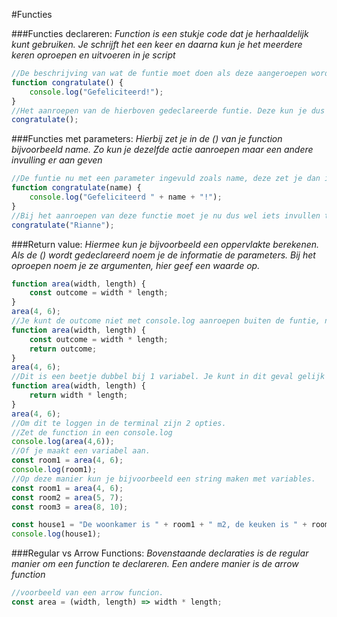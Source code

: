 #Functies

###Functies declareren:
*Function is een stukje code dat je herhaaldelijk kunt gebruiken. Je schrijft het een keer en daarna kun je het meerdere keren oproepen en uitvoeren in je script*
```javascript
//De beschrijving van wat de funtie moet doen als deze aangeroepen wordt. Zelfde regels voor de naam van je function als bij je variabelen.
function congratulate() {
    console.log("Gefeliciteerd!");
}
//Het aanroepen van de hierboven gedeclareerde funtie. Deze kun je dus meerdere keren aanroepen op verschillende plekken in je script. 
congratulate();

```

###Functies met parameters:
*Hierbij zet je in de () van je function bijvoorbeeld name. Zo kun je dezelfde actie aanroepen maar een andere invulling er aan geven*
```javascript
//De funtie nu met een parameter ingevuld zoals name, deze zet je dan in je console log erbij waar je hem wilt hebben.
function congratulate(name) {
    console.log("Gefeliciteerd " + name + "!");
}
//Bij het aanroepen van deze functie moet je nu dus wel iets invullen tussen de haakjes, doe je dit niet dan krijg je undefined in je terminal. Onderstaand voorbeeld geeft nu "Gefeliciteerd Rianne!"
congratulate("Rianne");
```

###Return value:
*Hiermee kun je bijvoorbeeld een oppervlakte berekenen. Als de () wordt gedeclareerd noem je de informatie de parameters. Bij het oproepen noem je ze argumenten, hier geef een waarde op.*
```javascript
function area(width, length) {
    const outcome = width * length;
}
area(4, 6);
//Je kunt de outcome niet met console.log aanroepen buiten de funtie, net als bij een loop. Je moet hem als het waren terug geven, return. 
function area(width, length) {
    const outcome = width * length;
    return outcome;
}
area(4, 6);
//Dit is een beetje dubbel bij 1 variabel. Je kunt in dit geval gelijk de som teruggeven
function area(width, length) {
    return width * length;
}
area(4, 6);
//Om dit te loggen in de terminal zijn 2 opties.
//Zet de function in een console.log
console.log(area(4,6));
//Of je maakt een variabel aan.
const room1 = area(4, 6);
console.log(room1);
//Op deze manier kun je bijvoorbeeld een string maken met variables.
const room1 = area(4, 6);
const room2 = area(5, 7);
const room3 = area(8, 10);

const house1 = "De woonkamer is " + room1 + " m2, de keuken is " + room2 + " m2 en de slaapkamer is " + room3 + " m2."
console.log(house1);
```

###Regular vs Arrow Functions:
*Bovenstaande declaraties is de regular manier om een function te declareren. Een andere manier is de arrow function*
```javascript
//voorbeeld van een arrow funcion.
const area = (width, length) => width * length;
```
